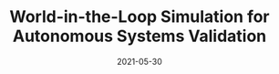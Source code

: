 ---
title: "World-in-the-Loop Simulation for Autonomous Systems Validation"
collection: publications
permalink: /publication/2021-05-30-ICRA-WIL
excerpt: 'Simulation is at the core of validating autonomous systems (AS), enabling the detection of faults at a lower cost and earlier in the development life cycle. However, simulation can only produce an approximation of the real world, leading to a gap between simulation and reality where undesirable system behaviors can go unnoticed. To address that gap, we present a novel approach, world-in-the-loop (WIL) simulation, which integrates sensing data from simulation and the real world to provide the AS with a mixed-reality. The approach executes multiple instances of the AS in parallel, one in the real world and at least one in simulation, performs configurable transformations, filtering, and merging operations on the body of sensed data in order to integrate it, and provides the pipelines to distribute the original sensor data and the integrated sensor data back to the executing AS. We present a study on multiple scenarios and two simulators that demonstrates how WIL reduces the simulation-reality gap and increases the chances of exposing failures before deployment.'
date: 2021-05-30
venue: '2021 IEEE International Conference on Robotics and Automation (<a href="http://www.icra2021.org">ICRA</a>)'
paperurl: 'http://hildebrandt-carl.github.io/files/2021-05-30-ICRA-WIL.pdf'
publishurl: 'https://ieeexplore.ieee.org/abstract/document/9561240'
authors: '<b>Carl Hildebrandt</b>, Sebastian Elbaum'
awards: ''
---